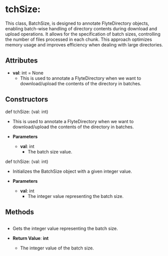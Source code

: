 # tchSize:


This class, BatchSize, is designed to annotate FlyteDirectory objects, enabling batch-wise handling of directory contents during download and upload operations. It allows for the specification of batch sizes, controlling the number of files processed in each chunk. This approach optimizes memory usage and improves efficiency when dealing with large directories.

## Attributes

- **val**: int = None
  - This is used to annotate a FlyteDirectory when we want to download/upload the contents of the directory in batches.

## Constructors
def tchSize:
(val: int)
-  This is used to annotate a FlyteDirectory when we want to download/upload the contents of the directory in batches.
- **Parameters**

  - **val**: int
    - The batch size value.

def tchSize:
(val: int)
-  Initializes the BatchSize object with a given integer value.
- **Parameters**

  - **val**: int
    - The integer value representing the batch size.



## Methods
```def val()
```
-  Gets the integer value representing the batch size.

- **Return Value**:
**int**
  - The integer value of the batch size.
